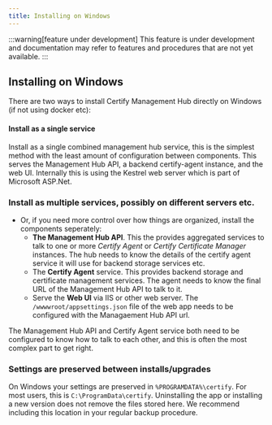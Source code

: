 ```yaml
---
title: Installing on Windows
---
```


:::warning[feature under development]
This feature is under development and documentation may refer to features and procedures that are not yet available.
:::

## Installing on Windows

There are two ways to install Certify Management Hub directly on Windows (if not using docker etc):

#### Install as a single service
Install as a single combined management hub service, this is the simplest method with the least amount of configuration between components. This serves the Management Hub API, a backend certify-agent instance, and the web UI. Internally this is using the Kestrel web server which is part of Microsoft ASP.Net.

### Install as multiple services, possibly on different servers etc.
- Or, if you need more control over how things are organized, install the components seperately:
    - **The Management Hub API**. This the provides aggregated services to talk to one or more *Certify Agent* or *Certify Certificate Manager* instances. The hub needs to know the details of the certify agent service it will use for backend storage services etc.
    - The **Certify Agent** service. This provides backend storage and certificate management services. The agent needs to know the final URL of the Management Hub API to talk to it.
    - Serve the **Web UI** via IIS or other web server. The `/wwwwroot/appsettings.json` file of the web app needs to be configured with the Managaement Hub API url.

The Management Hub API and Certify Agent service both need to be configured to know how to talk to each other, and this is often the most complex part to get right.


### Settings are preserved between installs/upgrades
On Windows your settings are preserved in `%PROGRAMDATA%\certify`. For most users, this is `C:\ProgramData\certify`. Uninstalling the app or installing a new version does not remove the files stored here. We recommend including this location in your regular backup procedure.
